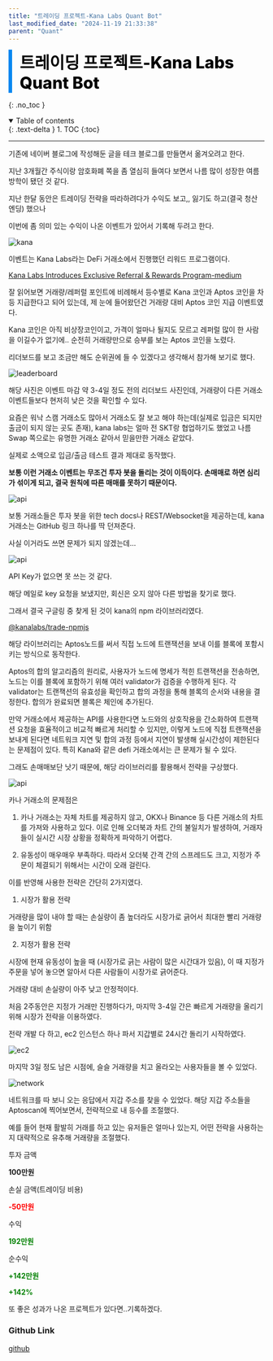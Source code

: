 ```yaml
---
title: "트레이딩 프로젝트-Kana Labs Quant Bot"
last_modified_date: "2024-11-19 21:33:38"
parent: "Quant"
---
```


<div style="font-size:32px; font-weight: 800; border-left: 7px solid #0687f0; padding-left:15px !important; color:#000000; margin-bottom:15px;">트레이딩 프로젝트-Kana Labs Quant Bot</div>

{: .no_toc }

<details open markdown="block">
  <summary>
    Table of contents
  </summary>
  {: .text-delta }
1. TOC
{:toc}
</details>

---

 기존에 네이버 블로그에 작성해둔 글을 테크 블로그를 만들면서 옮겨오려고 한다. 

지난 3개월간 주식이랑 암호화폐 쪽을 좀 열심히 들여다 보면서 나름 많이 성장한 여름방학이 됐던 것 같다.



지난 한달 동안은 트레이딩 전략을 따라하려다가 수익도 보고,, 잃기도 하고(결국 청산 엔딩) 했으나

이번에 좀 의미 있는 수익이 나온 이벤트가 있어서 기록해 두려고 한다.



![kana](../../../assets/images/quant/kana/kana.png)

이벤트는 Kana Labs라는 DeFi 거래소에서 진행했던 리워드 프로그램이다.

[Kana Labs Introduces Exclusive Referral & Rewards Program-medium](https://medium.com/kana-labs/kkana-labs-introduces-exclusive-referral-rewards-program-32dbfb2865b4)

잘 읽어보면 거래량/레퍼럴 포인트에 비례해서 등수별로 Kana 코인과 Aptos 코인을 차등 지급한다고 되어 있는데, 제 눈에 들어왔던건 거래량 대비 Aptos 코인 지급 이벤트였다. 

Kana 코인은 아직 비상장코인이고, 가격이 얼마나 될지도 모르고 레퍼럴 많이 한 사람을 이길수가 없기에..  순전히 거래량만으로 승부를 보는 Aptos 코인을 노렸다. 

리더보드를 보고 조금만 해도 순위권에 들 수 있겠다고 생각해서 참가해 보기로 했다.

![leaderboard](../../../assets/images/quant/kana/leaderboard.png)

해당 사진은 이벤트 마감 약 3-4일 정도 전의 리더보드 사진인데, 거래량이 다른 거래소 이벤트들보다 현저히 낮은 것을 확인할 수 있다.

요즘은 워낙 스캠 거래소도 많아서 거래소도 잘 보고 해야 하는데(실제로 입금은 되지만 출금이 되지 않는 곳도 존재), kana labs는 얼마 전 SKT랑 협업하기도 했었고 나름 Swap 쪽으로는 유명한 거래소 같아서 믿을만한 거래소 같았다.

실제로 소액으로 입금/출금 테스트 결과 제대로 동작했다. 



**보통 이런 거래소 이벤트는 무조건 투자 봇을 돌리는 것이 이득이다. 손매매로 하면 심리가 섞이게 되고, 결국 원칙에 따른 매매를 못하기 때문이다.**

![api](../../../assets/images/quant/kana/api.png)

보통 거래소들은 투자 봇을 위한 tech docs나 REST/Websocket을 제공하는데, kana 거래소는 GitHub 링크 하나를 딱 던져준다.

사실 이거라도 쓰면 문제가 되지 않겠는데...

![api](../../../assets/images/quant/kana/api-key.png)

API Key가 없으면 못 쓰는 것 같다. 

해당 메일로 key 요청을 보냈지만, 회신은 오지 않아 다른 방법을 찾기로 했다. 

그래서 결국 구글링 중 찾게 된 것이 kana의 npm 라이브러리였다.

[@kanalabs/trade-npmjs](https://www.npmjs.com/package/@kanalabs/trade)

해당 라이브러리는 Aptos노드를 써서 직접 노드에 트랜잭션을 보내 이를 블록에 포함시키는 방식으로 동작한다. 

Aptos의 합의 알고리즘의 원리로, 사용자가 노드에 명세가 적힌 트랜잭션을 전송하면, 노드는 이를 블록에 포함하기 위해 여러 validator가 검증을 수행하게 된다. 각 validator는 트랜잭션의 유효성을 확인하고 합의 과정을 통해 블록의 순서와 내용을 결정한다. 합의가 완료되면 블록은 체인에 추가된다.

만약 거래소에서 제공하는 API를 사용한다면 노드와의 상호작용을 간소화하여 트랜잭션 요청을 효율적이고 비교적 빠르게 처리할 수 있지만, 이렇게 노드에 직접 트랜잭션을 보내게 된다면 네트워크 지연 및 합의 과정 등에서 지연이 발생해 실시간성이 제한된다는 문제점이 있다. 특히 Kana와 같은 defi 거래소에서는 큰 문제가 될 수 있다.

그래도 손매매보단 낫기 때문에, 해당 라이브러리를 활용해서 전략을 구상했다.

![api](../../../assets/images/quant/kana/kanalabs.png)

카나 거래소의 문제점은

1. 카나 거래소는 자체 차트를 제공하지 않고, OKX나 Binance 등 다른 거래소의 차트를 가져와 사용하고 있다. 이로 인해 오더북과 차트 간의 불일치가 발생하여, 거래자들이 실시간 시장 상황을 정확하게 파악하기 어렵다.

2. 유동성이 매우매우 부족하다. 따라서 오더북 간격 간의 스프레드도 크고, 지정가 주문이 체결되기 위해서는 시간이 오래 걸린다. 



이를 반영해 사용한 전략은 간단히 2가지였다.

1. 시장가 활용 전략

거래량을 많이 내야 할 때는 손실량이 좀 높더라도 시장가로 긁어서 최대한 빨리 거래량을 높이기 위함

2. 지정가 활용 전략

시장에 현재 유동성이 높을 때 (시장가로 긁는 사람이 많은 시간대가 있음), 이 때 지정가 주문을 넣어 놓으면 알아서 다른 사람들이 시장가로 긁어준다. 

거래량 대비 손실량이 아주 낮고 안정적이다. 



처음 2주동안은 지정가 거래만 진행하다가, 마지막 3-4일 간은 빠르게 거래량을 올리기 위해 시장가 전략을 이용하였다. 



전략 개발 다 하고, ec2 인스턴스 하나 파서 지갑별로 24시간 돌리기 시작하였다. 

![ec2](../../../assets/images/quant/kana/ec2.png)



마지막 3일 정도 남은 시점에, 슬슬 거래량을 치고 올라오는 사용자들을 볼 수 있었다. 

![network](../../../assets/images/quant/kana/network.png)

네트워크를 따 보니 오는 응답에서 지갑 주소를 찾을 수 있었다. 해당 지갑 주소들을 Aptoscan에 찍어보면서, 전략적으로 내 등수를 조절했다. 

예를 들어 현재 활발히 거래를 하고 있는 유저들은 얼마나 있는지, 어떤 전략을 사용하는지 대략적으로 유추해 거래량을 조절했다. 



투자 금액

**100만원**



손실 금액(트레이딩 비용)  

<span style="color:red;">**-50만원**</span>



수익  

<span style="color:green;">**192만원**</span>



순수익  

<span style="color:green;">**+142만원**</span>  

<span style="color:green;">**+142%**</span>



또 좋은 성과가 나온 프로젝트가 있다면..기록하겠다.



### Github Link

[github](https://github.com/Kang-heeju/kana-MarketMaking)

